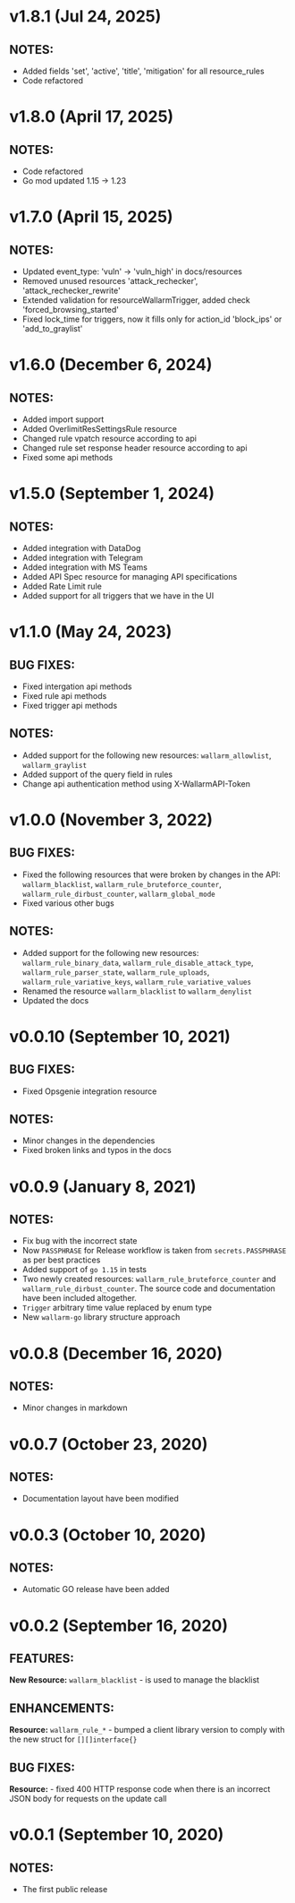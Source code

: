 # v1.8.1 (Jul 24, 2025)

## NOTES:

* Added fields 'set', 'active', 'title', 'mitigation' for all resource_rules
* Code refactored

# v1.8.0 (April 17, 2025)

## NOTES:

* Code refactored
* Go mod updated 1.15 -> 1.23

# v1.7.0 (April 15, 2025)

## NOTES:

* Updated event_type: 'vuln' -> 'vuln_high' in docs/resources
* Removed unused resources 'attack_rechecker', 'attack_rechecker_rewrite'
* Extended validation for resourceWallarmTrigger, added check 'forced_browsing_started'
* Fixed lock_time for triggers, now it fills only for action_id 'block_ips' or 'add_to_graylist'

# v1.6.0 (December 6, 2024)

## NOTES:

* Added import support
* Added OverlimitResSettingsRule resource
* Changed rule vpatch resource according to api
* Changed rule set response header resource according to api
* Fixed some api methods

# v1.5.0 (September 1, 2024)

## NOTES:

* Added integration with DataDog
* Added integration with Telegram
* Added integration with MS Teams
* Added API Spec resource for managing API specifications
* Added Rate Limit rule
* Added support for all triggers that we have in the UI

# v1.1.0 (May 24, 2023)

## BUG FIXES:

* Fixed intergation api methods
* Fixed rule api methods
* Fixed trigger api methods

## NOTES:

* Added support for the following new resources: `wallarm_allowlist`, `wallarm_graylist`
* Added support of the query field in rules
* Change api authentication method using X-WallarmAPI-Token

# v1.0.0 (November 3, 2022)

## BUG FIXES:

* Fixed the following resources that were broken by changes in the API: `wallarm_blacklist`, `wallarm_rule_bruteforce_counter`, `wallarm_rule_dirbust_counter`, `wallarm_global_mode`
* Fixed various other bugs

## NOTES:

* Added support for the following new resources: `wallarm_rule_binary_data`, `wallarm_rule_disable_attack_type`, `wallarm_rule_parser_state`, `wallarm_rule_uploads`, `wallarm_rule_variative_keys`, `wallarm_rule_variative_values`
* Renamed the resource `wallarm_blacklist` to `wallarm_denylist`
* Updated the docs

# v0.0.10 (September 10, 2021)

## BUG FIXES:

* Fixed Opsgenie integration resource

## NOTES:

* Minor changes in the dependencies
* Fixed broken links and typos in the docs

# v0.0.9 (January 8, 2021)

## NOTES:

* Fix bug with the incorrect state
* Now `PASSPHRASE` for Release workflow is taken from `secrets.PASSPHRASE` as per best practices
* Added support of `go 1.15` in tests
* Two newly created resources: `wallarm_rule_bruteforce_counter` and `wallarm_rule_dirbust_counter`. The source code and documentation have been included altogether.
* `Trigger` arbitrary time value replaced by enum type
* New `wallarm-go` library structure approach

# v0.0.8 (December 16, 2020)

## NOTES:

* Minor changes in markdown

# v0.0.7 (October 23, 2020)

## NOTES:

* Documentation layout have been modified

# v0.0.3 (October 10, 2020)

## NOTES:

* Automatic GO release have been added

# v0.0.2 (September 16, 2020)

## FEATURES:

**New Resource:** `wallarm_blacklist` - is used to manage the blacklist

## ENHANCEMENTS:

**Resource:** `wallarm_rule_*` - bumped a client library version to comply with the new struct for `[][]interface{}`

## BUG FIXES:

**Resource:** - fixed 400 HTTP response code when there is an incorrect JSON body for requests on the update call

# v0.0.1 (September 10, 2020)

## NOTES:

* The first public release
